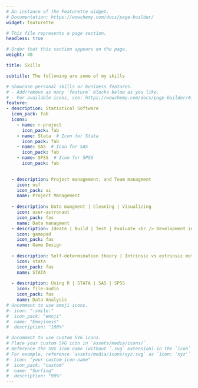```yaml
---
# An instance of the Featurette widget.
# Documentation: https://wowchemy.com/docs/page-builder/
widget: featurette

# This file represents a page section.
headless: true

# Order that this section appears on the page.
weight: 40

title: Skills

subtitle: The following are some of my skills 

# Showcase personal skills or business features.
# - Add/remove as many `feature` blocks below as you like.
# - For available icons, see: https://wowchemy.com/docs/page-builder/#icons
feature:
- description: Statistical Software
  icon_pack: fab  
  icons:
    - name: r-project
      icon_pack: fab
    - name: Stata  # Icon for Stata
      icon_pack: fab
    - name: SAS  # Icon for SAS
      icon_pack: fab
    - name: SPSS  # Icon for SPSS
      icon_pack: fab

  
  - description: Project management, and Team managment
    icon: osf
    icon_pack: ai
    name: Project Management
    
  - description: Data mangment | Cleaning | Visualizing
    icon: user-astronaut
    icon_pack: fas
    name: Data managment
  - description: Ideate | Build | Test | Evaluate <br /> Development in Unity (C#)
    icon: gamepad
    icon_pack: fas
    name: Game Design
    
  - description: Self-determination theory | Intrinsic vs extrinsic motivation
    icon: stata
    icon_pack: fas
    name: STATA
    
  - description: Using R | STATA | SAS | SPSS
    icon: file-audio
    icon_pack: fas
    name: Data Analysis
# Uncomment to use emoji icons.
#- icon: ":smile:"
#  icon_pack: "emoji"
#  name: "Emojiness"
#  description: "100%"

# Uncomment to use custom SVG icons.
# Place your custom SVG icon in `assets/media/icons/`.
# Reference the SVG icon name (without `.svg` extension) in the `icon` field.
# For example, reference `assets/media/icons/xyz.svg` as `icon: 'xyz'`
#- icon: "your-custom-icon-name"
#  icon_pack: "custom"
#  name: "Surfing"
#  description: "90%"
---
```


